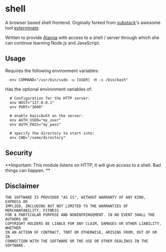 # shell

A browser based shell frontend. Orginally forked from [substack](https://github.com/substack)'s awesome tool [exterminate](https://github.com/substack/exterminate).

Written to provide [Alanna](https://github.com/AlannaR) with access to a shell / server through which she can continue learning Node.js and JavaScript.

## Usage

Requires the following environment variables:

```
  env COMMAND="/usr/bin/sudo -u [USER] -H -s /bin/bash"
```

Has the optional environment variables of:

```
  # Configuration for the HTTP server:
  env HOST="127.0.0.1"
  env PORT="3000"

  # enable basicAuth on the server:
  env AUTH_USER="my_user"
  env AUTH_PASS="my_pass"

  # specify the directory to start into:
  env CWD="/some/directory"
```

## Security

**Important: This module listens on HTTP, it will give access to a shell. Bad things can happen. ** 

## Disclaimer

```
THE SOFTWARE IS PROVIDED "AS IS", WITHOUT WARRANTY OF ANY KIND, EXPRESS OR
IMPLIED, INCLUDING BUT NOT LIMITED TO THE WARRANTIES OF MERCHANTABILITY, FITNESS
FOR A PARTICULAR PURPOSE AND NONINFRINGEMENT. IN NO EVENT SHALL THE AUTHORS OR
COPYRIGHT HOLDERS BE LIABLE FOR ANY CLAIM, DAMAGES OR OTHER LIABILITY, WHETHER
IN AN ACTION OF CONTRACT, TORT OR OTHERWISE, ARISING FROM, OUT OF OR IN
CONNECTION WITH THE SOFTWARE OR THE USE OR OTHER DEALINGS IN THE SOFTWARE.
```
